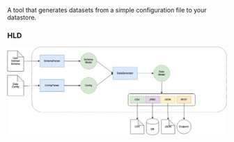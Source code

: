 A tool that generates datasets from a simple configuration file to your datastore.

### HLD
![](doc/img/HLD.jpg)